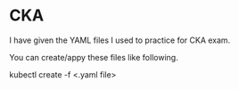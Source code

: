 # CKA

I have given the YAML files I used to practice for CKA exam.

You can create/appy these files like following.

kubectl create -f <.yaml file>
